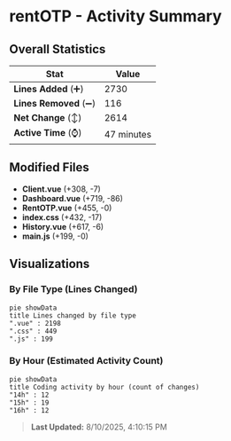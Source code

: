 # rentOTP - Activity Summary 

## Overall Statistics

| Stat                   | Value                                                             |
| ---------------------- | ----------------------------------------------------------------- |
| **Lines Added** (➕)   | 2730                                          |
| **Lines Removed** (➖) | 116                                        |
| **Net Change** (↕)    | 2614                |
| **Active Time** (⌚)   | 47 minutes |


## Modified Files
- **Client.vue** (+308, -7)
- **Dashboard.vue** (+719, -86)
- **RentOTP.vue** (+455, -0)
- **index.css** (+432, -17)
- **History.vue** (+617, -6)
- **main.js** (+199, -0)

## Visualizations

### By File Type (Lines Changed)

```mermaid
pie showData
title Lines changed by file type
".vue" : 2198
".css" : 449
".js" : 199
```

### By Hour (Estimated Activity Count)

```mermaid
pie showData
title Coding activity by hour (count of changes)
"14h" : 12
"15h" : 19
"16h" : 12
```


> **Last Updated:** 8/10/2025, 4:10:15 PM